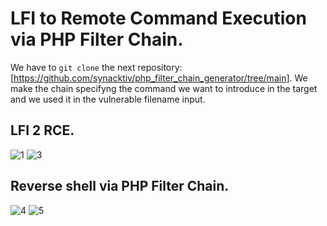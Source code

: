 # LFI to Remote Command Execution via PHP Filter Chain.
We have to `git clone` the next repository: [https://github.com/synacktiv/php_filter_chain_generator/tree/main].
We make the chain specifyng the command we want to introduce in the target and we used it in the vulnerable filename input.

## LFI 2 RCE.
![1](https://github.com/alejandro-pentest/Hacking-Web/assets/161533623/2956e425-1116-473f-b2cd-4be072498ab6)
![3](https://github.com/alejandro-pentest/Hacking-Web/assets/161533623/01c597ca-cb77-4c1e-825d-e2694a0e246f)

## Reverse shell via PHP Filter Chain.
![4](https://github.com/alejandro-pentest/Hacking-Web/assets/161533623/0843c1da-f798-48fa-a4fa-ca95c82b408e)
![5](https://github.com/alejandro-pentest/Hacking-Web/assets/161533623/1deb2f94-2a7f-43de-9ae2-47aebc1b4769)
